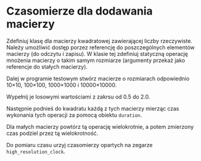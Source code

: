 # Czasomierze dla dodawania macierzy

Zdefiniuj klasę dla macierzy kwadratowej zawierającej liczby rzeczywiste. Należy umożliwić dostęp porzez referencję do poszczególnych elementów macierzy (do odczytu i zapisu). W klasie tej zdefiniuj statyczną operację mnożenia macierzy o takim samym rozmiarze (argumenty przekaż jako referencje do stałych macierzy).

Dalej w programie testowym stwórz macierze o rozmiarach odpowiednio 10×10, 100×100, 1000×1000 i 10000×10000.

Wypełnij je losowymi wartościami z zakrsu od 0.5 do 2.0.

Następnie podnieś do kwadratu każdą z tych macierzy mierząc czas wykonania tych operacji za pomocą obiektu `duration`.

Dla małych macierzy powtórz tą operację wielokrotnie, a potem zmierzony czas podziel przez tą wielokrotność. 

Do pomiaru czasu urzyj czasomierzy opartych na zegarze `high_resolution_clock`.
